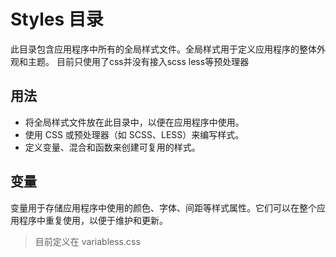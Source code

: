 # Styles 目录

此目录包含应用程序中所有的全局样式文件。全局样式用于定义应用程序的整体外观和主题。
目前只使用了css并没有接入scss less等预处理器

## 用法

- 将全局样式文件放在此目录中，以便在应用程序中使用。
- 使用 CSS 或预处理器（如 SCSS、LESS）来编写样式。
- 定义变量、混合和函数来创建可复用的样式。 

## 变量

变量用于存储应用程序中使用的颜色、字体、间距等样式属性。它们可以在整个应用程序中重复使用，以便于维护和更新。
> 目前定义在 variabless.css

